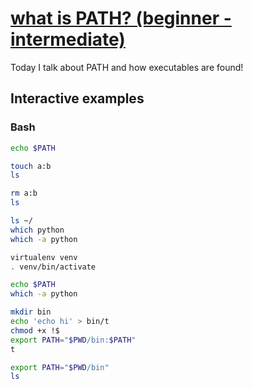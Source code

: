 # [what is PATH? (beginner - intermediate)](https://youtu.be/ZpOoRSkm-dQ)

Today I talk about PATH and how executables are found!

## Interactive examples

### Bash

```bash
echo $PATH

touch a:b
ls

rm a:b
ls

ls ~/
which python
which -a python

virtualenv venv
. venv/bin/activate

echo $PATH
which -a python

mkdir bin
echo 'echo hi' > bin/t
chmod +x !$
export PATH="$PWD/bin:$PATH"
t

export PATH="$PWD/bin"
ls
```
